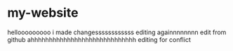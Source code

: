 # my-website
hellooooooooo
i made changessssssssssss
editing againnnnnnnn
edit from github
ahhhhhhhhhhhhhhhhhhhhhhhhhhhhh
editing for conflict
